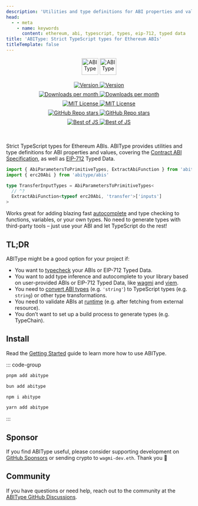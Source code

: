 ```yaml
---
description: 'Utilities and type definitions for ABI properties and values, covering the Contract ABI Specification, as well as EIP-712 Typed Data.'
head:
  - - meta
    - name: keywords
      content: ethereum, abi, typescript, types, eip-712, typed data
title: 'ABIType: Strict TypeScript types for Ethereum ABIs'
titleTemplate: false
---
```


<p align="center" style="min-height:45px;width:100%;">
  <img img-dark alt="ABIType" src="https://raw.githubusercontent.com/wagmi-dev/abitype/main/.github/logo-dark.svg" height="45" style="width:auto;">
  <img img-light alt="ABIType" src="https://raw.githubusercontent.com/wagmi-dev/abitype/main/.github/logo-light.svg" height="45" style="width:auto;">
</p>

<div style="margin-top:1rem;display:flex;gap:0.5rem;min-height:48px;max-width:350px;flex-wrap:wrap;margin-right:auto;margin-left:auto;justify-content:center;margin-bottom:3rem;">
  <a href="https://www.npmjs.com/package/abitype">
    <img img-dark src="https://img.shields.io/npm/v/abitype?colorA=2e2e33&colorB=2e2e33&style=flat" alt="Version">
    <img img-light src="https://img.shields.io/npm/v/abitype?colorA=fafafa&colorB=fafafa&style=flat" alt="Version">
  </a>
  <a href="https://www.npmjs.com/package/abitype">
    <picture>
      <img img-dark src="https://img.shields.io/npm/dm/abitype?colorA=2e2e33&colorB=2e2e33&style=flat" alt="Downloads per month">
      <img img-light src="https://img.shields.io/npm/dm/abitype?colorA=fafafa&colorB=fafafa&style=flat" alt="Downloads per month">
    </picture>
  </a>
  <a href="https://github.com/wagmi-dev/abitype/blob/main/LICENSE">
    <picture>
      <img img-dark src="https://img.shields.io/npm/l/abitype?colorA=2e2e33&colorB=2e2e33&style=flat" alt="MIT License">
      <img img-light src="https://img.shields.io/npm/l/abitype?colorA=fafafa&colorB=fafafa&style=flat" alt="MIT License">
    </picture>
  </a>
  <a href="https://github.com/wagmi-dev/abitype">
    <picture>
      <img img-dark src="https://img.shields.io/github/stars/wagmi-dev/abitype?colorA=2e2e33&colorB=2e2e33&style=flat" alt="GitHub Repo stars">
      <img img-light src="https://img.shields.io/github/stars/wagmi-dev/abitype?colorA=fafafa&colorB=fafafa&style=flat" alt="GitHub Repo stars">
    </picture>
  </a>
  <a href="https://bestofjs.org/projects/abitype">
    <picture>
      <img img-dark src="https://img.shields.io/endpoint?colorA=2e2e33&colorB=2e2e33&style=flat&url=https://bestofjs-serverless.now.sh/api/project-badge?fullName=wagmi-dev%2Fabitype%26since=daily" alt="Best of JS">
      <img img-light src="https://img.shields.io/endpoint?colorA=fafafa&colorB=fafafa&style=flat&url=https://bestofjs-serverless.now.sh/api/project-badge?fullName=wagmi-dev%2Fabitype%26since=daily" alt="Best of JS">
    </picture>
  </a>
</div>

Strict TypeScript types for Ethereum ABIs. ABIType provides utilities and type definitions for ABI properties and values, covering the [Contract ABI Specification](https://docs.soliditylang.org/en/latest/abi-spec.html), as well as [EIP-712](https://eips.ethereum.org/EIPS/eip-712) Typed Data.

```ts twoslash
import { AbiParametersToPrimitiveTypes, ExtractAbiFunction } from 'abitype'
import { erc20Abi } from 'abitype/abis'

type TransferInputTypes = AbiParametersToPrimitiveTypes<
  // ^?
  ExtractAbiFunction<typeof erc20Abi, 'transfer'>['inputs']
>
```

Works great for adding blazing fast [autocomplete](https://twitter.com/awkweb/status/1555678944770367493) and type checking to functions, variables, or your own types. No need to generate types with third-party tools – just use your ABI and let TypeScript do the rest!

## TL;DR

ABIType might be a good option for your project if:

- You want to [typecheck](/api/types) your ABIs or EIP-712 Typed Data.
- You want to add type inference and autocomplete to your library based on user-provided ABIs or EIP-712 Typed Data, like [wagmi](https://wagmi.sh) and [viem](https://viem.sh).
- You need to [convert ABI types](/api/utilities#abiparameterstoprimitivetypes) (e.g. `'string'`) to TypeScript types (e.g. `string`) or other type transformations.
- You need to validate ABIs at [runtime](/api/zod) (e.g. after fetching from external resource).
- You don’t want to set up a build process to generate types (e.g. TypeChain).

## Install

Read the [Getting Started](/guide/getting-started) guide to learn more how to use ABIType.

::: code-group
```bash [pnpm]
pnpm add abitype
```
```bash [bun]
bun add abitype
```
```bash [npm]
npm i abitype
```
```bash [yarn]
yarn add abitype
```
:::

## Sponsor

If you find ABIType useful, please consider supporting development on [GitHub Sponsors](https://github.com/sponsors/wagmi-dev?metadata_campaign=abitype_docs) or sending crypto to `wagmi-dev.eth`. Thank you 🙏

## Community

If you have questions or need help, reach out to the community at the [ABIType GitHub Discussions](https://github.com/wagmi-dev/abitype/discussions).
